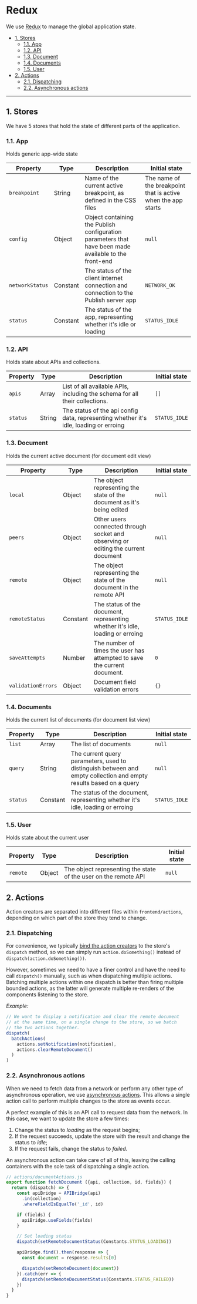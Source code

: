 # Redux

We use [Redux](http://redux.js.org/docs/introduction/) to manage the global application state.

- [1. Stores](#1-stores)
  - [1.1. App](#1-1-app)
  - [1.2. API](#1-2-api)
  - [1.3. Document](#1-3-document)
  - [1.4. Documents](#1-4-documents)
  - [1.5. User](#1-5-user)
- [2. Actions](#2-actions)
  - [2.1. Dispatching](#2-1-dispatching)
  - [2.2. Asynchronous actions](#2-2-asynchronous-actions)

---

## 1. Stores

We have 5 stores that hold the state of different parts of the application.

### 1.1. App

Holds generic app-wide state

| Property        | Type     | Description                                                                                           | Initial state                                                 |
|--------------   |----------|-------------------------------------------------------------------------------------------------------|---------------------------------------------------------------|
| `breakpoint`    | String   | Name of the current active breakpoint, as defined in the CSS files                                    | The name of the breakpoint that is active when the app starts |
| `config`        | Object   | Object containing the Publish configuration parameters that have been made available to the front-end | `null`                                                        |
| `networkStatus` | Constant | The status of the client internet connection and connection to the Publish server app                 | `NETWORK_OK`                                                  |
| `status`        | Constant | The status of the app, representing whether it's idle or loading                                      | `STATUS_IDLE`                                                 |

### 1.2. API

Holds state about APIs and collections.

| Property            | Type   | Description                                                                            | Initial state |
|---------------------|--------|----------------------------------------------------------------------------------------|---------------|
| `apis`              | Array  | List of all available APIs, including the schema for all their collections.            | `[]`          |
| `status`            | String | The status of the api config data, representing whether it's idle, loading or erroing  | `STATUS_IDLE` |

### 1.3. Document

Holds the current active document (for document edit view)

| Property           | Type     | Description                                                                        | Initial state |
|--------------------|----------|------------------------------------------------------------------------------------|---------------|
| `local`            | Object   | The object representing the state of the document as it's being edited             | `null`        |
| `peers`            | Object   | Other users connected through socket and observing or editing the current document | `null`        |
| `remote`           | Object   | The object representing the state of the document in the remote API                | `null`        |
| `remoteStatus`     | Constant | The status of the document, representing whether it's idle, loading or erroing     | `STATUS_IDLE` |
| `saveAttempts`     | Number   | The number of times the user has attempted to save the current document.           | `0`           |
| `validationErrors` | Object   | Document field validation errors                                                   | `{}`          |

### 1.4. Documents

Holds the current list of documents (for document list view)

| Property | Type     | Description                                                                                                       | Initial state |
|----------|----------|-------------------------------------------------------------------------------------------------------------------|---------------|
| `list`   | Array    | The list of documents                                                                                             | `null`        |
| `query`  | String   | The current query parameters, used to distinguish between and empty collection and empty results based on a query | `null`        |
| `status` | Constant | The status of the document, representing whether it's idle, loading or erroing                                    | `STATUS_IDLE` |

### 1.5. User

Holds state about the current user

| Property  | Type   | Description                                                        | Initial state |
|-----------|--------|--------------------------------------------------------------------|---------------|
| `remote`  | Object | The object representing the state of the user on the remote API    | `null`        |

## 2. Actions

Action creators are separated into different files within `frontend/actions`, depending on which part of the store they tend to change.

### 2.1. Dispatching

For convenience, we typically [bind the action creators](http://redux.js.org/docs/api/bindActionCreators.html) to the store's `dispatch` method, so we can simply run `action.doSomething()` instead of `dispatch(action.doSomething())`.

However, sometimes we need to have a finer control and have the need to call `dispatch()` manually, such as when dispatching multiple actions. Batching multiple actions within one dispatch is better than firing multiple bounded actions, as the latter will generate multiple re-renders of the components listening to the store.

*Example:*
```js
// We want to display a notification and clear the remote document
// at the same time, on a single change to the store, so we batch
// the two actions together.
dispatch(
  batchActions(
    actions.setNotification(notification),
    actions.clearRemoteDocument()
  )
)
```

### 2.2. Asynchronous actions

When we need to fetch data from a network or perform any other type of asynchronous operation, we use [asynchronous actions](http://redux.js.org/docs/advanced/AsyncActions.html). This allows a single action call to perform multiple changes to the store as events occur.

A perfect example of this is an API call to request data from the network. In this case, we want to update the store a few times:

1. Change the status to *loading* as the request begins;
2. If the request succeeds, update the store with the result and change the status to *idle*;
3. If the request fails, change the status to *failed*.

An asynchronous action can take care of all of this, leaving the calling containers with the sole task of dispatching a single action.

```js
// actions/documentActions.js
export function fetchDocument ({api, collection, id, fields}) {
  return (dispatch) => {
    const apiBridge = APIBridge(api)
      .in(collection)
      .whereFieldIsEqualTo('_id', id)

    if (fields) {
      apiBridge.useFields(fields)
    }

    // Set loading status
    dispatch(setRemoteDocumentStatus(Constants.STATUS_LOADING))

    apiBridge.find().then(response => {
      const document = response.results[0]

      dispatch(setRemoteDocument(document))
    }).catch(err => {
      dispatch(setRemoteDocumentStatus(Constants.STATUS_FAILED))
    })
  }
}
```
